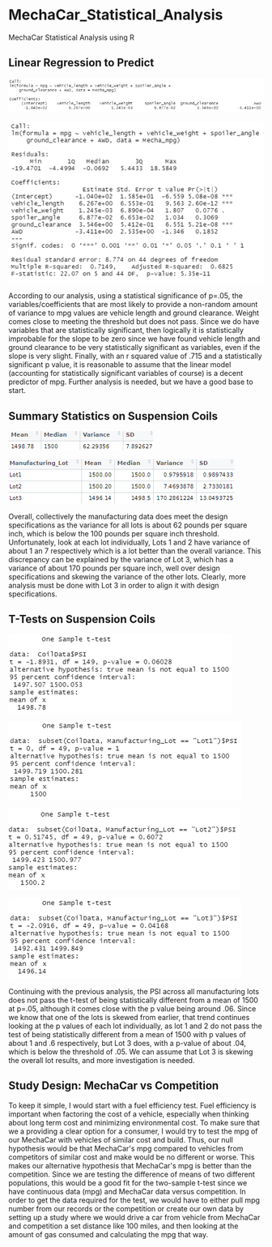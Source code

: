# MechaCar_Statistical_Analysis
MechaCar Statistical Analysis using R

## Linear Regression to Predict

![D1_LinearReg](https://github.com/DavidFGitH/MechaCar_Statistical_Analysis/blob/main/Resources/D1S1.png)

![D1_LinRegSumm](https://github.com/DavidFGitH/MechaCar_Statistical_Analysis/blob/main/Resources/D1S2.png)

According to our analysis, using a statistical significance of p=.05, the variables/coefficients that are most likely to provide a non-random amount of variance to mpg values are vehicle length and ground clearance. Weight comes close to meeting the threshold but does not pass. Since we do have variables that are statistically significant, then logically it is statistically improbable for the slope to be zero since we have found vehicle length and ground clearance to be very statistically significant as variables, even if the slope is very slight. Finally, with an r squared value of .715 and a statistically significant p value, it is reasonable to assume that the linear model (accounting for statistically significant variables of course) is a decent predictor of mpg. Further analysis is needed, but we have a good base to start.

## Summary Statistics on Suspension Coils

![D2_SummAll](https://github.com/DavidFGitH/MechaCar_Statistical_Analysis/blob/main/Resources/D2S1.png)

![D2_SummLot](https://github.com/DavidFGitH/MechaCar_Statistical_Analysis/blob/main/Resources/D2S2.png)

Overall, collectively the manufacturing data does meet the design specifications as the variance for all lots is about 62 pounds per square inch, which is below the 100 pounds per square inch threshold. Unfortunately, look at each lot individually, Lots 1 and 2 have variance of about 1 an 7 respectively which is a lot better than the overall variance. This discrepancy can be explained by the variance of Lot 3, which has a variance of about 170 pounds per square inch, well over design specifications and skewing the variance of the other lots. Clearly, more analysis must be done with Lot 3 in order to align it with design specifications.

## T-Tests on Suspension Coils

![D3_TCoil](https://github.com/DavidFGitH/MechaCar_Statistical_Analysis/blob/main/Resources/D3SA.png)

![D3_TCoilLot1](https://github.com/DavidFGitH/MechaCar_Statistical_Analysis/blob/main/Resources/D3SL1.png)

![D3_TCoilLot2](https://github.com/DavidFGitH/MechaCar_Statistical_Analysis/blob/main/Resources/D3SL2.png)

![D3_TCoilLot3](https://github.com/DavidFGitH/MechaCar_Statistical_Analysis/blob/main/Resources/D3SL3.png)

Continuing with the previous analysis, the PSI across all manufacturing lots does not pass the t-test of being statistically different from a mean of 1500 at p=.05, although it comes close with the p value being around .06. Since we know that one of the lots is skewed from earlier, that trend continues looking at the p values of each lot individually, as lot 1 and 2 do not pass the test of being statistically different from a mean of 1500 with p values of about 1 and .6 respectively, but Lot 3 does, with a p-value of about .04, which is below the threshold of .05. We can assume that Lot 3 is skewing the overall lot results, and more investigation is needed. 



## Study Design: MechaCar vs Competition

To keep it simple, I would start with a fuel efficiency test. Fuel efficiency is important when factoring the cost of a vehicle, especially when thinking about long term cost and minimizing environmental cost. To make sure that we a providing a clear option for a consumer, I would try to test the mpg of our MechaCar with vehicles of similar cost and build. Thus, our null hypothesis would be that MechaCar's mpg compared to vehicles from competitors of similar cost and make would be no different or worse. This makes our alternative hypothesis that MechaCar's mpg is better than the competition. Since we are testing the difference of means of two different populations, this would be a good fit for the two-sample t-test since we have continuous data (mpg) and MechaCar data versus competition. In order to get the data required for the test, we would have to either pull mpg number from our records or the competition or create our own data by setting up a study where we would drive a car from vehicle from MechaCar and competition a set distance like 100 miles, and then looking at the amount of gas consumed and calculating the mpg that way.
